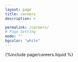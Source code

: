 ```yaml
---
layout: page
title: careers
description: >

permalink: /careers/
# Page Setting
mode: ""
bgcolor: "white"
---
```

{%include page/careers.liquid %}
